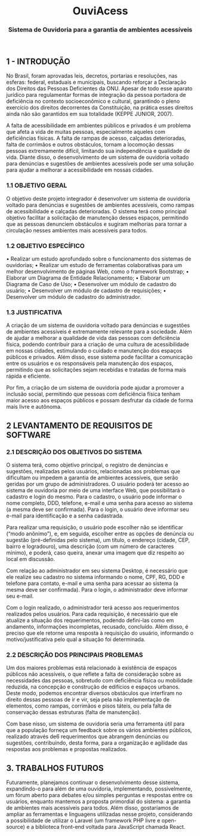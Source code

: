 <h1 align="center">OuviAcess</h1>
<h3 align="center">Sistema de Ouvidoria para a garantia de ambientes acessíveis</h3>
<br>
<h2>1 - INTRODUÇÃO</h2>
<p>No Brasil, foram aprovadas leis, decretos, portarias e resoluções, nas esferas: federal, estaduais e municipais, buscando reforçar a Declaração dos Direitos das Pessoas Deficientes
da ONU. Apesar de todo esse aparato jurídico para regulamentar formas de integração da pessoa portadora de deficiência no contexto socioeconômico e cultural, garantindo o pleno
exercício dos direitos decorrentes da Constituição, na prática esses direitos ainda não são garantidos em sua totalidade (KEPPE JUNIOR, 2007).</p>
<p>A falta de acessibilidade em ambientes públicos e privados é um problema que afeta a vida de muitas pessoas, especialmente aqueles com deficiências físicas. A falta de rampas
de acesso, calçadas deterioradas, falta de corrimãos e outros obstáculos, tornam a locomoção dessas pessoas extremamente difícil, limitando sua independência e qualidade de vida.
Diante disso, o desenvolvimento de um sistema de ouvidoria voltado para denúncias e sugestões de ambientes acessíveis pode ser uma solução para ajudar a melhorar a
acessibilidade em nossas cidades.</p>

<h3>1.1 OBJETIVO GERAL</h3>
<p>O objetivo deste projeto integrador é desenvolver um sistema de ouvidoria voltado para denúncias e sugestões de ambientes acessíveis, como rampas de acessibilidade e calçadas
deterioradas. O sistema terá como principal objetivo facilitar a solicitação de manutenção desses espaços, permitindo que as pessoas denunciem obstáculos e sugiram melhorias para
tornar a circulação nesses ambientes mais acessíveis para todos.</p>

<h3> 1.2 OBJETIVO ESPECÍFICO </h3>
• Realizar um estudo aprofundado sobre o funcionamento dos sistemas de ouvidorias;
• Realizar um estudo de ferramentas colaborativas para um melhor desenvolvimento de
páginas Web, como o framework Bootstrap;
• Elaborar um Diagrama de Entidade Relacionamento;
• Elaborar um Diagrama de Caso de Uso;
• Desenvolver um módulo de cadastro do usuário;
• Desenvolver um módulo de cadastro de requisições;
• Desenvolver um módulo de cadastro do administrador.

<h3>1.3 JUSTIFICATIVA</h3>
<p>A criação de um sistema de ouvidoria voltado para denúncias e sugestões de
ambientes acessíveis é extremamente relevante para a sociedade. Além de ajudar a melhorar a
qualidade de vida das pessoas com deficiência física, podendo contribuir para a criação de
uma cultura de acessibilidade em nossas cidades, estimulando o cuidado e manutenção dos
espaços públicos e privados. Além disso, esse sistema pode facilitar a comunicação entre os
usuários e os responsáveis pela manutenção dos espaços, permitindo que as solicitações sejam
recebidas e tratadas de forma mais rápida e eficiente.</p>
<p>Por fim, a criação de um sistema de ouvidoria pode ajudar a promover a inclusão
social, permitindo que pessoas com deficiência física tenham maior acesso aos espaços
públicos e possam desfrutar da cidade de forma mais livre e autônoma.</p>

<h2> 2 LEVANTAMENTO DE REQUISITOS DE SOFTWARE </h2>
<h3>2.1 DESCRIÇÃO DOS OBJETIVOS DO SISTEMA</h3>
<p>O sistema terá, como objetivo principal, o registro de denúncias e sugestões, realizadas pelos usuários, relacionadas aos problemas que dificultam ou impedem a garantia
de ambientes acessíveis, que serão geridas por um grupo de administradores. O usuário poderá ter acesso ao sistema de ouvidoria por meio de uma interface Web,
que possibilitará o cadastro e login do mesmo. Para o cadastro, o usuário pode informar o nome completo, DDD, telefone, e-mail e uma senha para acesso ao sistema (a mesma deve ser
confirmada). Para o login, o usuário deve informar seu e-mail para identificação e a senha cadastrada.</p>
<p>Para realizar uma requisição, o usuário pode escolher não se identificar (“modo anônimo”), e, em seguida, escolher entre as opções de denúncia ou sugestão (pré-definidas pelo sistema), 
um título, o endereço (cidade, CEP, bairro e logradouro), uma descrição (com um número de caracteres mínimo), e poderá, caso queira, anexar uma imagem que diz respeito ao local em discussão.</p>
<p>Com relação ao administrador em seu sistema Desktop, é necessário que ele realize seu cadastro no sistema informando o nome, CPF, RG, DDD e telefone para contato, e-mail e uma senha para acessar ao sistema (a mesma deve ser confirmada). Para o login, o administrador deve informar seu e-mail.</p>
<p>Com o login realizado, o administrador terá acesso aos requerimentos realizados pelos usuários. Para cada requisição, é necessário que ele atualize a situação dos requerimentos, podendo defini-las como em andamento, informações incompletas, recusado, concluído. Além disso, é preciso que ele retorne uma resposta à requisição do usuário, informando o motivo/justificativa pelo qual a situação foi determinada.</p>

<h3>2.2 DESCRIÇÃO DOS PRINCIPAIS PROBLEMAS</h3>
<p>Um dos maiores problemas está relacionado à existência de espaços públicos não
acessíveis, o que reflete a falta de consideração sobre as necessidades das pessoas, sobretudo
com deficiência física ou mobilidade reduzida, na concepção e construção de edifícios e
espaços urbanos. Deste modo, podemos encontrar diversos obstáculos que interfiram no
direito dessas pessoas de ir e vir, seja pela não implementação de elementos, como rampas,
corrimãos e pisos táteis, ou pela falta de conservação dessas estruturas (falta de manutenção).</p>
<p>Com base nisso, um sistema de ouvidoria seria uma ferramenta útil para que a
população forneça um feedback sobre os vários ambientes públicos, realizado através de6
requerimentos que abrangem denúncias ou sugestões, contribuindo, desta forma, para a
organização e agilidade das respostas aos problemas e propostas realizados.</p>

<h2>3. TRABALHOS FUTUROS</h2>
<p>Futuramente, planejamos continuar o desenvolvimento desse sistema, expandindo-o
para além de uma ouvidoria, implementando, possivelmente, um fórum aberto para debates
e/ou simples perguntas e respostas entre os usuários, enquanto mantemos a proposta
primordial do sistema: a garantia de ambientes mais acessíveis para todos. Além disso,
gostaríamos de ampliar as ferramentas e linguagens utilizadas nesse projeto, considerando a
possibilidade de utilizar o Laravel (um framework PHP livre e open-source) e a biblioteca
front-end voltada para JavaScript chamada React.</p>
